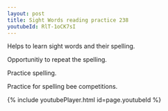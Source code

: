 ```yaml
---
layout: post
title: Sight Words reading practice 238
youtubeId: RlT-1oCK7sI
---
```

 
 
Helps to learn sight words and their spelling.

Opportunitiy to repeat the spelling. 

Practice spelling. 
 
Practice for spelling bee competitions. 
 
{% include youtubePlayer.html id=page.youtubeId %}
 
 
